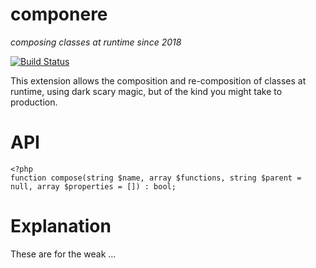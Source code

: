 componere
=========
*composing classes at runtime since 2018*

[![Build Status](https://travis-ci.org/krakjoe/componere.svg?branch=master)](https://travis-ci.org/krakjoe/componere)

This extension allows the composition and re-composition of classes at runtime, using dark scary magic, but of the kind you might take to production.

API
===

```
<?php
function compose(string $name, array $functions, string $parent = null, array $properties = []) : bool;
```

Explanation
===========

These are for the weak ...
